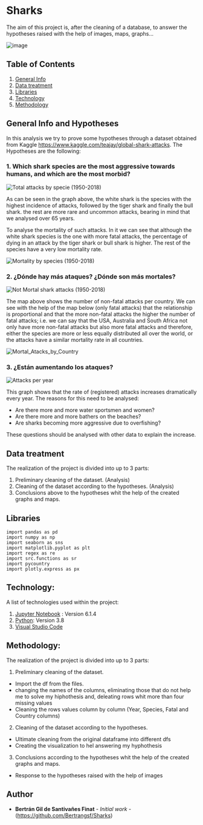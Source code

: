 # Sharks

The aim of this project is, after the cleaning of a database, to answer the hypotheses raised with the help of images, maps, graphs... 

![image](https://user-images.githubusercontent.com/79655025/113981717-45243480-9848-11eb-896c-27306986d919.png)

## Table of Contents
1. [General Info](#general-info)
2. [Data treatment](#Data-treatment)
3. [Libraries](#Libraries)
4. [Technology](#Technology)
5. [Methodology](#Methodology)

## General Info and Hypotheses

In this analysis we try to prove some hypotheses through a dataset obtained from Kaggle https://www.kaggle.com/teajay/global-shark-attacks. The Hypotheses are the following: 

### 1. Which shark species are the most aggressive towards humans, and which are the most morbid? 

![Total attacks by specie (1950-2018)](https://user-images.githubusercontent.com/79655025/113989517-ce3f6980-9850-11eb-87b2-769c7c8ca661.png)

As can be seen in the graph above, the white shark is the species with the highest incidence of attacks, followed by the tiger shark and finally the bull shark. the rest are more rare and uncommon attacks, bearing in mind that we analysed over 65 years. 

To analyse the mortality of such attacks. In it we can see that although the white shark species is the one with more fatal attacks, the percentage of dying in an attack by the tiger shark or bull shark is higher. The rest of the species have a very low mortality rate. 

![Mortality by species (1950-2018)](https://user-images.githubusercontent.com/79655025/113990443-c16f4580-9851-11eb-92b5-6d87793bb992.png)


### 2. ¿Dónde hay más ataques? ¿Dónde son más mortales?

![Not Mortal shark attacks (1950-2018)](https://user-images.githubusercontent.com/79655025/113993456-c7b2f100-9854-11eb-94ab-84a62cf82e5c.png)

The map above shows the number of non-fatal attacks per country. We can see with the help of the map below (only fatal attacks) that the relationship is proportional and that the more non-fatal attacks the higher the number of fatal attacks; i.e. we can say that the USA, Australia and South Africa not only have more non-fatal attacks but also more fatal attacks and therefore, either the species are more or less equally distributed all over the world, or the attacks have a similar mortality rate in all countries.

![Mortal_Atacks_by_Country](https://user-images.githubusercontent.com/79655025/113993487-cf729580-9854-11eb-8ac7-b17a970921a1.png)


### 3. ¿Están aumentando los ataques?

![Attacks per year](https://user-images.githubusercontent.com/79655025/114000785-9984df80-985b-11eb-8bca-757328ba424c.png)

This graph shows that the rate of (registered) attacks increases dramatically every year. The reasons for this need to be analysed:

- Are there more and more water sportsmen and women?
- Are there more and more bathers on the beaches?
- Are sharks becoming more aggressive due to overfishing?

These questions should be analysed with other data to explain the increase.


## Data treatment

The realization of the project is divided into up to 3 parts: 

1. Preliminary cleaning of the dataset. (Analysis)
2. Cleaning of the dataset according to the hypotheses. (Analysis)
3. Conclusions above to the hypotheses whit the help of the created graphs and maps.


## Libraries

```
import pandas as pd
import numpy as np
import seaborn as sns
import matplotlib.pyplot as plt
import regex as re
import src.functions as sr
import pycountry 
import plotly.express as px

```

## Technology: 

A list of technologies used within the project:

1. [Jupyter Notebook](https://jupyter.org/) : Version 6.1.4
2. [Python](https://www.python.org/): Version 3.8
3. [Visual Studio Code](https://code.visualstudio.com/)

## Methodology: 

The realization of the project is divided into up to 3 parts: 

1. Preliminary cleaning of the dataset. 

* Import the df from the files.
* changing the names of the columns, eliminating those that do not help me to solve my hiphothesis and, deleating rows whit more than four missing values
* Cleaning the rows values column by column (Year, Species, Fatal and Country columns) 

2. Cleaning of the dataset according to the hypotheses. 

* Ultimate cleaning from the original dataframe into different dfs
* Creating the visualization to hel answering my hyphothesis 

3. Conclusions according to the hypotheses whit the help of the created graphs and maps.

* Response to the hypotheses raised with the help of images


## Author

* **Bertrán Gil de Santivañes Finat** - *Initial work* - (https://github.com/Bertrangsf/Sharks)
